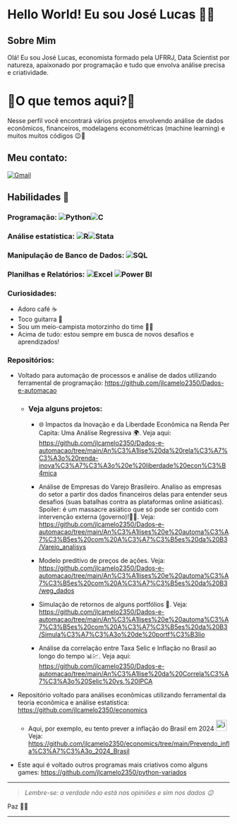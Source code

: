 
# Hello World! Eu sou José Lucas 👋😁

## Sobre Mim

Olá! Eu sou José Lucas, economista formado pela UFRRJ, Data Scientist por natureza, apaixonado por programação e tudo que envolva análise precisa e criatividade. 

# 🚨O que temos aqui?🤔
Nesse perfil você encontrará vários projetos envolvendo análise de dados econômicos, financeiros, modelagens econométricas (machine learning) e muitos muitos códigos 😉🫡

## Meu contato:
[![Gmail](https://img.shields.io/badge/Gmail-D14836?style=for-the-badge&logo=gmail&logoColor=white)](mailto:jlcam3250@gmail.com)



## Habilidades 🚀
### Programação: ![Python](https://img.shields.io/badge/Python-3776AB?style=for-the-badge&logo=python&logoColor=yellow)![C](https://img.shields.io/badge/C-00599C?style=for-the-badge&logo=c&logoColor=blue)
### Análise estatística: ![R](https://img.shields.io/badge/R-276DC3?style=for-the-badge&logo=r&logoColor=white)![Stata](https://img.shields.io/badge/Stata-1F3B4D?style=for-the-badge&logo=stata&logoColor=white)
### Manipulação de Banco de Dados: ![SQL](https://img.shields.io/badge/SQL-4479A1?style=for-the-badge&logo=sql&logoColor=white)
### Planilhas e Relatórios: ![Excel](https://img.shields.io/badge/Microsoft_Excel-217346?style=for-the-badge&logo=microsoft-excel&logoColor=white) ![Power BI](https://img.shields.io/badge/Power%20BI-F2C811?style=for-the-badge&logo=power-bi&logoColor=white)


### Curiosidades:
- Adoro café ☕️
- Toco guitarra 🎸
- Sou um meio-campista motorzinho do time 💪🙂
- Acima de tudo: estou sempre em busca de novos desafios e aprendizados!


### Repositórios:
- Voltado para automação de processos e análise de dados utilizando ferramental de programação: https://github.com/jlcamelo2350/Dados-e-automacao
  - ### **Veja alguns projetos:**
     -  🌐 Impactos da Inovação e da Liberdade Econômica na Renda Per Capita: Uma Análise Regressiva 🌍. Veja aqui: https://github.com/jlcamelo2350/Dados-e-automacao/tree/main/An%C3%A1lise%20da%20rela%C3%A7%C3%A3o%20renda-inova%C3%A7%C3%A3o%20e%20liberdade%20econ%C3%B4mica
 
     - Análise de Empresas do Varejo Brasileiro. Analiso as empresas do setor a partir dos dados financeiros delas para entender seus desafios (suas batalhas contra as plataformas online asiáticas). Spoiler: é um massacre asiático que só pode ser contido com intervenção externa (governo)!🤫😉. Veja: https://github.com/jlcamelo2350/Dados-e-automacao/tree/main/An%C3%A1lises%20e%20automa%C3%A7%C3%B5es%20com%20A%C3%A7%C3%B5es%20da%20B3/Varejo_analisys
     -  Modelo preditivo de preços de ações. Veja: https://github.com/jlcamelo2350/Dados-e-automacao/tree/main/An%C3%A1lises%20e%20automa%C3%A7%C3%B5es%20com%20A%C3%A7%C3%B5es%20da%20B3/weg_dados
    
     -  Simulação de retornos de alguns portfólios 💸. Veja: https://github.com/jlcamelo2350/Dados-e-automacao/tree/main/An%C3%A1lises%20e%20automa%C3%A7%C3%B5es%20com%20A%C3%A7%C3%B5es%20da%20B3/Simula%C3%A7%C3%A3o%20de%20portf%C3%B3lio
     -  Análise da correlação entre Taxa Selic e Inflação no Brasil ao longo do tempo 📊💹. Veja aqui: https://github.com/jlcamelo2350/Dados-e-automacao/tree/main/An%C3%A1lise%20da%20Correla%C3%A7%C3%A3o%20Selic%20vs.%20IPCA   
 
- Repositório voltado para análises econômicas utilizando ferramental da teoria econômica e análise estatística: https://github.com/jlcamelo2350/economics

  - Aqui, por exemplo, eu tento prever a inflação do Brasil em 2024 <img src="https://github.com/user-attachments/assets/231fa0e6-170d-408d-888f-4c6d3c06b5af" alt="icons8-inflation-64" width="25" height="25"> Veja: https://github.com/jlcamelo2350/economics/tree/main/Prevendo_infla%C3%A7%C3%A3o_2024_Brasil

    
- Este aqui é voltado outros programas mais criativos como alguns games: https://github.com/jlcamelo2350/python-variados

---
> *Lembre-se: a verdade não está nas opiniões e sim nos dados 😉*

Paz 🖖🌟

---
